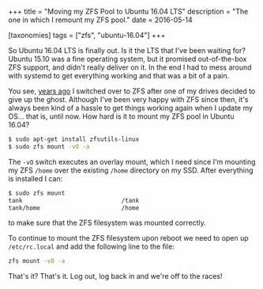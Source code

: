 +++
title = "Moving my ZFS Pool to Ubuntu 16.04 LTS"
description = "The one in which I remount my ZFS pool."
date = 2016-05-14

[taxonomies]
tags = ["zfs", "ubuntu-16.04"]
+++

So Ubuntu 16.04 LTS is finally out. Is it the LTS that I've been waiting for?
Ubuntu 15.10 was a fine operating system, but it promised out-of-the-box ZFS
support, and didn't really deliver on it. In the end I had to mess around with
systemd to get everything working and that was a bit of a pain.

You see, [years
ago](http://alteregocoding.blogspot.com/2014/04/setting-up-zfs-file-system-on-ubuntu.html)
I switched over to ZFS after one of my drives decided to give up the ghost.
Although I've been very happy with ZFS since then, it's always been kind of a
hassle to get things working again when I update my OS... that is, until now.
How hard is it to mount my ZFS pool in Ubuntu 16.04? 

```bash
$ sudo apt-get install zfsutils-linux
$ sudo zfs mount -vO -a
```

The `-vO` switch executes an overlay mount, which I need since I'm mounting my
ZFS `/home` over the existing `/home` directory on my SSD. After everything is
installed I can:

```bash
$ sudo zfs mount
tank                            /tank
tank/home                       /home
```

to make sure that the ZFS filesystem was mounted correctly.

To continue to mount the ZFS filesystem upon reboot we need to open up
`/etc/rc.local` and add the following line to the file:

```bash
zfs mount -vO -a
```

That's it? That's it. Log out, log back in and we're off to the races!